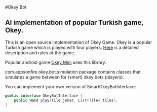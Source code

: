 #Okey Bot
## AI implementation of popular Turkish game, Okey.

This is an open source implementation of Okey Game. Okey is a popular Turkish game which is played with four players. <a href="http://www.pagat.com/rummy/okey.html">Here</a> is a detailed description and rules of the game. 

Popular android game [Okey Mini](https://play.google.com/store/apps/details?id=com.appsonfire.okey) uses this library.

com.appsonfire.okey.bot.simulation package contains classes that simulates a game between for (smart) okey bots (players).


You can implement your own version of SmartOkeyBotInterface:
```java
public interface OkeyBotInterface {
	public Hand play(Tile joker, List<Tile> tiles);	
}
```